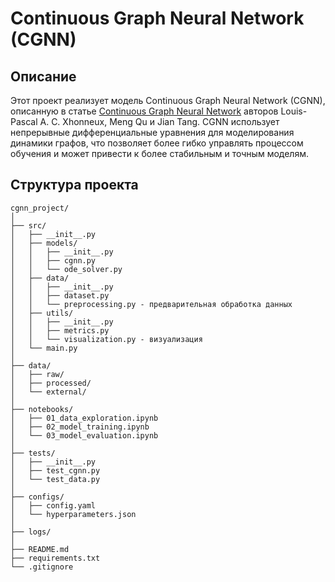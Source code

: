 # Continuous Graph Neural Network (CGNN)

## Описание

Этот проект реализует модель Continuous Graph Neural Network (CGNN), описанную в статье [Continuous Graph Neural Network](https://proceedings.mlr.press/v119/xhonneux20a/xhonneux20a-supp.pdf) авторов Louis-Pascal A. C. Xhonneux, Meng Qu и Jian Tang. CGNN использует непрерывные дифференциальные уравнения для моделирования динамики графов, что позволяет более гибко управлять процессом обучения и может привести к более стабильным и точным моделям.

## Структура проекта

```plaintext
cgnn_project/
│
├── src/
│   ├── __init__.py
│   ├── models/
│   │   ├── __init__.py
│   │   ├── cgnn.py
│   │   └── ode_solver.py
│   ├── data/
│   │   ├── __init__.py
│   │   ├── dataset.py
│   │   └── preprocessing.py - предварительная обработка данных
│   ├── utils/
│   │   ├── __init__.py
│   │   ├── metrics.py
│   │   └── visualization.py - визуализация 
│   └── main.py
│
├── data/
│   ├── raw/
│   ├── processed/
│   └── external/
│
├── notebooks/
│   ├── 01_data_exploration.ipynb
│   ├── 02_model_training.ipynb
│   └── 03_model_evaluation.ipynb
│
├── tests/
│   ├── __init__.py
│   ├── test_cgnn.py
│   └── test_data.py
│
├── configs/
│   ├── config.yaml
│   └── hyperparameters.json
│
├── logs/
│
├── README.md
├── requirements.txt
└── .gitignore

```
